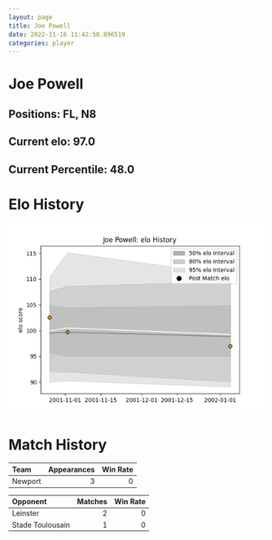 ```yaml
---  
layout: page  
title: Joe Powell  
date: 2022-11-16 11:42:58.896519  
categories: player  
---
```

# Joe Powell

## Positions: FL, N8

## Current elo: 97.0

## Current Percentile: 48.0

# Elo History


![elo history](history_JoePowell.png)
# Match History


| Team    |   Appearances |   Win Rate |
|:--------|--------------:|-----------:|
| Newport |             3 |          0 |

| Opponent         |   Matches |   Win Rate |
|:-----------------|----------:|-----------:|
| Leinster         |         2 |          0 |
| Stade Toulousain |         1 |          0 |